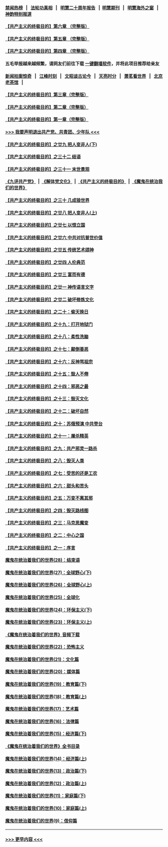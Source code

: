 #### [禁闻热榜](热点新闻.md?=0)  &nbsp;&nbsp;|&nbsp;&nbsp; [法轮功真相](https://github.com/gfw-breaker/truth/blob/master/README.md?=0) &nbsp;&nbsp;|&nbsp;&nbsp; [明慧二十周年报告](https://github.com/gfw-breaker/mh-reports/blob/master/README.md?=0) &nbsp;&nbsp;|&nbsp;&nbsp;[明慧期刊](https://github.com/gfw-breaker/mh-qikan) &nbsp;&nbsp;|&nbsp;&nbsp; [明慧海外之窗](https://github.com/gfw-breaker/mh-news/blob/master/README.md?=0) &nbsp;&nbsp;|&nbsp;&nbsp; [神韵特别报道](https://github.com/gfw-breaker/mh-news/blob/master/shenyun.md?=0)
#### [【共产主义的终极目的】第六章 （完整版）](../pages/nsc422/n11428913.md?t=03150402) 
#### [【共产主义的终极目的】第五章 （完整版）](../pages/nsc422/n11428912.md?t=03150402) 
#### [【共产主义的终极目的】第四章 （完整版）](../pages/nsc422/n11428907.md?t=03150402) 
#### 五毛举报越来越频繁，请网友们前往下载 [一键翻墙软件](https://github.com/gfw-breaker/ssr-accounts)，并将此项目推荐给亲友
#### [新闻拍案惊奇](https://github.com/gfw-breaker/banned-news/blob/master/pages/link4.md) &nbsp;&nbsp;|&nbsp;&nbsp; [江峰时刻](https://github.com/gfw-breaker/banned-news/blob/master/pages/link4.md) &nbsp;&nbsp;|&nbsp;&nbsp; [文昭谈古论今](https://github.com/gfw-breaker/banned-news/blob/master/pages/link4.md) &nbsp;&nbsp;|&nbsp;&nbsp; [天亮时分](https://github.com/gfw-breaker/banned-news/blob/master/pages/link4.md) &nbsp;&nbsp;|&nbsp;&nbsp; [萧茗看世界](https://github.com/gfw-breaker/banned-news/blob/master/pages/link4.md) &nbsp;&nbsp;|&nbsp;&nbsp; [北京老茶馆](https://github.com/gfw-breaker/banned-news/blob/master/pages/link4.md) &nbsp;&nbsp;|&nbsp;&nbsp; 
#### [【共产主义的终极目的】第三章（完整版）](../pages/nsc422/n11428848.md?t=03150402) 
#### [【共产主义的终极目的】第二章（完整版）](../pages/nsc422/n11428831.md?t=03150402) 
#### [【共产主义的终极目的】第一章（完整版）](../pages/nsc422/n11417651.md?t=03150402) 
#### [>>> 我要声明退出共产党、共青团、少年队 <<<](https://github.com/begood0513/goodnews/blob/master/quit/letter.md) 
#### [【共产主义的终极目的】之廿九 把人变非人(下)](../pages/nsc422/n11344140.md?t=03150402) 
#### [【共产主义的终极目的】之三十二 结语](../pages/nsc422/n11360535.md?t=03150402) 
#### [【共产主义的终极目的】之三十一 末世景观](../pages/nsc422/n11351129.md?t=03150402) 
#### [《九评共产党》](https://github.com/begood0513/9ping.md/blob/master/README.md) &nbsp;|&nbsp; [《解体党文化》](../../../../jtdwh.md/blob/master/README.md)  &nbsp;|&nbsp; [《共产主义的终极目的》](../../../../gczydzjmd.md/blob/master/README.md) &nbsp;|&nbsp; [《魔鬼在统治我们的世界》](../../../../mgztzwmdsj.md/blob/master/README.md) 
#### [【共产主义的终极目的】之三十 几成狼世界](../pages/nsc422/n11348280.md?t=03150402) 
#### [【共产主义的终极目的】之廿八 把人变非人(上)](../pages/nsc422/n11340492.md?t=03150402) 
#### [【共产主义的终极目的】之廿七 以恨立国](../pages/nsc422/n11336944.md?t=03150402) 
#### [【共产主义的终极目的】之廿六 中共对抗普世价值](../pages/nsc422/n11324785.md?t=03150402) 
#### [【共产主义的终极目的】之廿五 传统艺术颂神](../pages/nsc422/n11296396.md?t=03150402) 
#### [【共产主义的终极目的】之廿四 人伦典范](../pages/nsc422/n11296397.md?t=03150402) 
#### [【共产主义的终极目的】之廿三 富而有德](../pages/nsc422/n11283598.md?t=03150402) 
#### [【共产主义的终极目的】之廿一 神传语言文字](../pages/nsc422/n11263265.md?t=03150402) 
#### [【共产主义的终极目的】之廿二 破坏修炼文化](../pages/nsc422/n11245728.md?t=03150402) 
#### [【共产主义的终极目的】之二十：偷天换日](../pages/nsc422/n11238846.md?t=03150402) 
#### [【共产主义的终极目的】之十九：打开地狱门](../pages/nsc422/n11206376.md?t=03150402) 
#### [【共产主义的终极目的】之十八：柔性洗脑](../pages/nsc422/n11199994.md?t=03150402) 
#### [【共产主义的终极目的】之十七：颠倒善恶](../pages/nsc422/n11179782.md?t=03150402) 
#### [【共产主义的终极目的】之十六：反神骂祖宗](../pages/nsc422/n11166798.md?t=03150402) 
#### [【共产主义的终极目的】之十五：毁人不倦](../pages/nsc422/n11166792.md?t=03150402) 
#### [【共产主义的终极目的】之十四：邪恶之最](../pages/nsc422/n11150249.md?t=03150402) 
#### [【共产主义的终极目的】之十三：毁灭文化](../pages/nsc422/n11135227.md?t=03150402) 
#### [【共产主义的终极目的】之十二：破坏自然](../pages/nsc422/n11135214.md?t=03150402) 
#### [【共产主义的终极目的】之十：苏俄预演 中共登台](../pages/nsc422/n11118424.md?t=03150402) 
#### [【共产主义的终极目的】之十一：屠杀精英](../pages/nsc422/n11118442.md?t=03150402) 
#### [【共产主义的终极目的】之九：共产邪灵一路杀](../pages/nsc422/n11114139.md?t=03150402) 
#### [【共产主义的终极目的】之八：毁灭人类](../pages/nsc422/n11108503.md?t=03150402) 
#### [【共产主义的终极目的】之七：受苦的还是工农](../pages/nsc422/n11101809.md?t=03150402) 
#### [【共产主义的终极目的】之六：甜头和苦头](../pages/nsc422/n11096971.md?t=03150402) 
#### [【共产主义的终极目的】之五：万变不离其邪](../pages/nsc422/n11091285.md?t=03150402) 
#### [【共产主义的终极目的】之四：毁灭路线图](../pages/nsc422/n11086284.md?t=03150402) 
#### [【共产主义的终极目的】之三：马克思魔变](../pages/nsc422/n11061941.md?t=03150402) 
#### [【共产主义的终极目的】之二：中心之国](../pages/nsc422/n11047728.md?t=03150402) 
#### [【共产主义的终极目的】之一：序言](../pages/nsc422/n11086077.md?t=03150402) 
#### [魔鬼在统治着我们的世界(28)：结束语](../pages/nsc422/n10936246.md?t=03150402) 
#### [魔鬼在统治着我们的世界(27)：全球野心(下)](../pages/nsc422/n10928319.md?t=03150402) 
#### [魔鬼在统治着我们的世界(26)：全球野心(上)](../pages/nsc422/n10900318.md?t=03150402) 
#### [魔鬼在统治着我们的世界(25)：全球化](../pages/nsc422/n10788205.md?t=03150402) 
#### [魔鬼在统治着我们的世界(24)：环保主义(下)](../pages/nsc422/n10695307.md?t=03150402) 
#### [魔鬼在统治着我们的世界(23)：环保主义(上)](../pages/nsc422/n10688613.md?t=03150402) 
#### [《魔鬼在统治着我们的世界》音频下载](../pages/nsc422/n10635553.md?t=03150402) 
#### [魔鬼在统治着我们的世界(22)：恐怖主义](../pages/nsc422/n10614727.md?t=03150402) 
#### [魔鬼在统治着我们的世界(21)：文化篇](../pages/nsc422/n10597706.md?t=03150402) 
#### [魔鬼在统治着我们的世界(20)：媒体篇](../pages/nsc422/n10586579.md?t=03150402) 
#### [魔鬼在统治着我们的世界(19)：教育篇(下)](../pages/nsc422/n10564808.md?t=03150402) 
#### [魔鬼在统治着我们的世界(18)：教育篇(上)](../pages/nsc422/n10526970.md?t=03150402) 
#### [魔鬼在统治着我们的世界(17)：艺术篇](../pages/nsc422/n10499093.md?t=03150402) 
#### [魔鬼在统治着我们的世界(16)：法律篇](../pages/nsc422/n10485969.md?t=03150402) 
#### [魔鬼在统治着我们的世界(15)：经济篇(下)](../pages/nsc422/n10469975.md?t=03150402) 
#### [《魔鬼在统治着我们的世界》全书目录](../pages/nsc422/n10464261.md?t=03150402) 
#### [魔鬼在统治着我们的世界(14)：经济篇(上)](../pages/nsc422/n10457370.md?t=03150402) 
#### [魔鬼在统治着我们的世界(13)：政治篇(下)](../pages/nsc422/n10448270.md?t=03150402) 
#### [魔鬼在统治着我们的世界(12)：政治篇(上)](../pages/nsc422/n10444576.md?t=03150402) 
#### [魔鬼在统治着我们的世界(11)：家庭篇(下)](../pages/nsc422/n10440961.md?t=03150402) 
#### [魔鬼在统治着我们的世界(10)：家庭篇(上)](../pages/nsc422/n10435448.md?t=03150402) 
#### [魔鬼在统治着我们的世界(9)：信仰篇](../pages/nsc422/n10432159.md?t=03150402) 

----
#### [ >>> 更早内容 <<< ](../indexes/nsc422-earlier.md)
